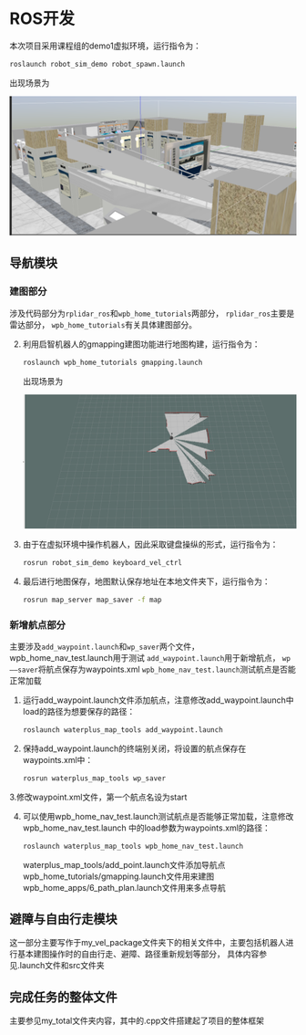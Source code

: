 # ROS开发

本次项目采用课程组的demo1虚拟环境，运行指令为：

```bash
roslaunch robot_sim_demo robot_spawn.launch
```

出现场景为

![场景图](.\Image\场景图.png)

## 导航模块

### 建图部分

涉及代码部分为`rplidar_ros`和`wpb_home_tutorials`两部分，
`rplidar_ros`主要是雷达部分，
`wpb_home_tutorials`有关具体建图部分。

2. 利用启智机器人的gmapping建图功能进行地图构建，运行指令为：

   ```bash
   roslaunch wpb_home_tutorials gmapping.launch
   ```

   出现场景为

   ![建图](.\Image\建图.png)

3. 由于在虚拟环境中操作机器人，因此采取键盘操纵的形式，运行指令为：

   ```bash
   rosrun robot_sim_demo keyboard_vel_ctrl
   ```

4. 最后进行地图保存，地图默认保存地址在本地文件夹下，运行指令为：

   ```bash
   rosrun map_server map_saver -f map
   ```
   
 ### 新增航点部分

主要涉及`add_waypoint.launch`和`wp_saver`两个文件，wpb_home_nav_test.launch用于测试
`add_waypoint.launch`用于新增航点，
`wp——saver`将航点保存为waypoints.xml
`wpb_home_nav_test.launch`测试航点是否能正常加载

1. 运行add_waypoint.launch文件添加航点，注意修改add_waypoint.launch中load的路径为想要保存的路径：

   ```bash
   roslaunch waterplus_map_tools add_waypoint.launch
   ```

2. 保持add_waypoint.launch的终端别关闭，将设置的航点保存在waypoints.xml中：

   ```bash
   rosrun waterplus_map_tools wp_saver
   ```

3.修改waypoint.xml文件，第一个航点名设为start

4. 可以使用wpb_home_nav_test.launch测试航点是否能够正常加载，注意修改wpb_home_nav_test.launch 中的load参数为waypoints.xml的路径：

   ```bash
   roslaunch waterplus_map_tools wpb_home_nav_test.launch
   ```
   
   waterplus_map_tools/add_point.launch文件添加导航点
   wpb_home_tutorials/gmapping.launch文件用来建图
   wpb_home_apps/6_path_plan.launch文件用来多点导航



## 避障与自由行走模块

这一部分主要写作于my_vel_package文件夹下的相关文件中，主要包括机器人进行基本建图操作时的自由行走、避障、路径重新规划等部分，
具体内容参见.launch文件和src文件夹

## 完成任务的整体文件

主要参见my_total文件夹内容，其中的.cpp文件搭建起了项目的整体框架





